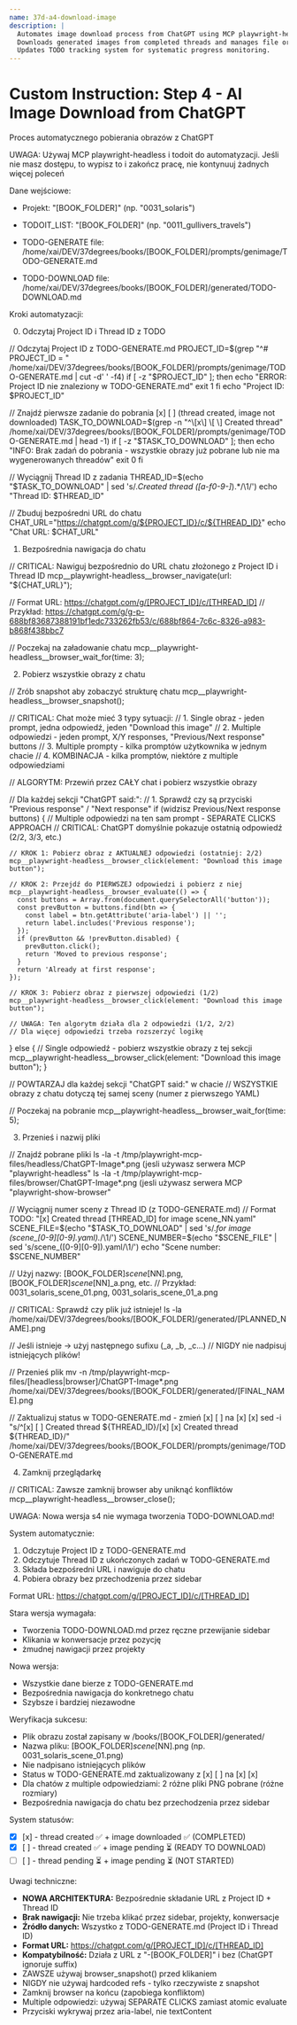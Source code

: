 ```yaml
---
name: 37d-a4-download-image
description: |
  Automates image download process from ChatGPT using MCP playwright-headless.
  Downloads generated images from completed threads and manages file organization.
  Updates TODO tracking system for systematic progress monitoring.
---
```


# Custom Instruction: Step 4 - AI Image Download from ChatGPT

Proces automatycznego pobierania obrazów z ChatGPT

UWAGA: Używaj MCP playwright-headless i todoit do automatyzacji. Jeśli nie masz dostępu, to wypisz to i zakończ pracę, nie kontynuuj żadnych więcej poleceń

  Dane wejściowe:

  - Projekt: "[BOOK_FOLDER]" (np. "0031_solaris")
  - TODOIT_LIST: "[BOOK_FOLDER]" (np. "0011_gullivers_travels")

  - TODO-GENERATE file: /home/xai/DEV/37degrees/books/[BOOK_FOLDER]/prompts/genimage/TODO-GENERATE.md
  - TODO-DOWNLOAD file: /home/xai/DEV/37degrees/books/[BOOK_FOLDER]/generated/TODO-DOWNLOAD.md

  Kroki automatyzacji:

  0. Odczytaj Project ID i Thread ID z TODO

  // Odczytaj Project ID z TODO-GENERATE.md
  PROJECT_ID=$(grep "^# PROJECT_ID = " /home/xai/DEV/37degrees/books/[BOOK_FOLDER]/prompts/genimage/TODO-GENERATE.md | cut -d' ' -f4)
  if [ -z "$PROJECT_ID" ]; then
    echo "ERROR: Project ID nie znaleziony w TODO-GENERATE.md"
    exit 1
  fi
  echo "Project ID: $PROJECT_ID"

  // Znajdź pierwsze zadanie do pobrania [x] [ ] (thread created, image not downloaded)
  TASK_TO_DOWNLOAD=$(grep -n "^\[x\] \[ \] Created thread" /home/xai/DEV/37degrees/books/[BOOK_FOLDER]/prompts/genimage/TODO-GENERATE.md | head -1)
  if [ -z "$TASK_TO_DOWNLOAD" ]; then
    echo "INFO: Brak zadań do pobrania - wszystkie obrazy już pobrane lub nie ma wygenerowanych threadów"
    exit 0
  fi
  
  // Wyciągnij Thread ID z zadania
  THREAD_ID=$(echo "$TASK_TO_DOWNLOAD" | sed 's/.*Created thread \([a-f0-9-]*\).*/\1/')
  echo "Thread ID: $THREAD_ID"
  
  // Zbuduj bezpośredni URL do chatu
  CHAT_URL="https://chatgpt.com/g/${PROJECT_ID}/c/${THREAD_ID}"
  echo "Chat URL: $CHAT_URL"

  1. Bezpośrednia nawigacja do chatu

  // CRITICAL: Nawiguj bezpośrednio do URL chatu złożonego z Project ID i Thread ID
  mcp__playwright-headless__browser_navigate(url: "${CHAT_URL}");
  
  // Format URL: https://chatgpt.com/g/[PROJECT_ID]/c/[THREAD_ID]
  // Przykład: https://chatgpt.com/g/g-p-688bf83687388191bf1edc733262fb53/c/688bf864-7c6c-8326-a983-b868f438bbc7
  
  // Poczekaj na załadowanie chatu
  mcp__playwright-headless__browser_wait_for(time: 3);

  2. Pobierz wszystkie obrazy z chatu

  // Zrób snapshot aby zobaczyć strukturę chatu
  mcp__playwright-headless__browser_snapshot();

  // CRITICAL: Chat może mieć 3 typy sytuacji:
  // 1. Single obraz - jeden prompt, jedna odpowiedź, jeden "Download this image"
  // 2. Multiple odpowiedzi - jeden prompt, X/Y responses, "Previous/Next response" buttons
  // 3. Multiple prompty - kilka promptów użytkownika w jednym chacie
  // 4. KOMBINACJA - kilka promptów, niektóre z multiple odpowiedziami

  // ALGORYTM: Przewiń przez CAŁY chat i pobierz wszystkie obrazy
  
  // Dla każdej sekcji "ChatGPT said:":
  // 1. Sprawdź czy są przyciski "Previous response" / "Next response"
  if (widzisz Previous/Next response buttons) {
    // Multiple odpowiedzi na ten sam prompt - SEPARATE CLICKS APPROACH
    // CRITICAL: ChatGPT domyślnie pokazuje ostatnią odpowiedź (2/2, 3/3, etc.)
    
    // KROK 1: Pobierz obraz z AKTUALNEJ odpowiedzi (ostatniej: 2/2)
    mcp__playwright-headless__browser_click(element: "Download this image button");
    
    // KROK 2: Przejdź do PIERWSZEJ odpowiedzi i pobierz z niej
    mcp__playwright-headless__browser_evaluate(() => {
      const buttons = Array.from(document.querySelectorAll('button'));
      const prevButton = buttons.find(btn => {
        const label = btn.getAttribute('aria-label') || '';
        return label.includes('Previous response');
      });
      if (prevButton && !prevButton.disabled) {
        prevButton.click();
        return 'Moved to previous response';
      }
      return 'Already at first response';
    });
    
    // KROK 3: Pobierz obraz z pierwszej odpowiedzi (1/2)
    mcp__playwright-headless__browser_click(element: "Download this image button");
    
    // UWAGA: Ten algorytm działa dla 2 odpowiedzi (1/2, 2/2)
    // Dla więcej odpowiedzi trzeba rozszerzyć logikę
    
  } else {
    // Single odpowiedź - pobierz wszystkie obrazy z tej sekcji
    mcp__playwright-headless__browser_click(element: "Download this image button");
  }
  
  // POWTARZAJ dla każdej sekcji "ChatGPT said:" w chacie
  // WSZYSTKIE obrazy z chatu dotyczą tej samej sceny (numer z pierwszego YAML)
  
  // Poczekaj na pobranie
  mcp__playwright-headless__browser_wait_for(time: 5);

  3. Przenieś i nazwij pliki

  // Znajdź pobrane pliki
  ls -la -t /tmp/playwright-mcp-files/headless/ChatGPT-Image*.png (jesli używasz serwera MCP "playwright-headless"
  ls -la -t /tmp/playwright-mcp-files/browser/ChatGPT-Image*.png (jesli używasz serwera MCP "playwright-show-browser"

  // Wyciągnij numer sceny z Thread ID (z TODO-GENERATE.md)
  // Format TODO: "[x] Created thread [THREAD_ID] for image scene_NN.yaml"
  SCENE_FILE=$(echo "$TASK_TO_DOWNLOAD" | sed 's/.*for image \(scene_[0-9][0-9]\.yaml\).*/\1/')
  SCENE_NUMBER=$(echo "$SCENE_FILE" | sed 's/scene_\([0-9][0-9]\)\.yaml/\1/')
  echo "Scene number: $SCENE_NUMBER"
  
  // Użyj nazwy: [BOOK_FOLDER]_scene_[NN].png, [BOOK_FOLDER]_scene_[NN]_a.png, etc.
  // Przykład: 0031_solaris_scene_01.png, 0031_solaris_scene_01_a.png

  // CRITICAL: Sprawdź czy plik już istnieje!
  ls -la /home/xai/DEV/37degrees/books/[BOOK_FOLDER]/generated/[PLANNED_NAME].png
  
  // Jeśli istnieje → użyj następnego sufixu (_a, _b, _c...)
  // NIGDY nie nadpisuj istniejących plików!

  // Przenieś plik
  mv -n /tmp/playwright-mcp-files/[headless|browser]/ChatGPT-Image*.png /home/xai/DEV/37degrees/books/[BOOK_FOLDER]/generated/[FINAL_NAME].png

  // Zaktualizuj status w TODO-GENERATE.md - zmień [x] [ ] na [x] [x]
  sed -i "s/^\[x\] \[ \] Created thread ${THREAD_ID}/[x] [x] Created thread ${THREAD_ID}/" /home/xai/DEV/37degrees/books/[BOOK_FOLDER]/prompts/genimage/TODO-GENERATE.md

  4. Zamknij przeglądarkę

  // CRITICAL: Zawsze zamknij browser aby uniknąć konfliktów
  mcp__playwright-headless__browser_close();

  UWAGA: Nowa wersja s4 nie wymaga tworzenia TODO-DOWNLOAD.md!
  
  System automatycznie:
  1. Odczytuje Project ID z TODO-GENERATE.md
  2. Odczytuje Thread ID z ukończonych zadań w TODO-GENERATE.md
  3. Składa bezpośredni URL i nawiguje do chatu
  4. Pobiera obrazy bez przechodzenia przez sidebar
  
  Format URL: https://chatgpt.com/g/[PROJECT_ID]/c/[THREAD_ID]
  
  Stara wersja wymagała:
  - Tworzenia TODO-DOWNLOAD.md przez ręczne przewijanie sidebar
  - Klikania w konwersacje przez pozycję
  - żmudnej nawigacji przez projekty
  
  Nowa wersja:
  - Wszystkie dane bierze z TODO-GENERATE.md
  - Bezpośrednia nawigacja do konkretnego chatu
  - Szybsze i bardziej niezawodne

  Weryfikacja sukcesu:

  - Plik obrazu został zapisany w /books/[BOOK_FOLDER]/generated/
  - Nazwa pliku: [BOOK_FOLDER]_scene_[NN].png (np. 0031_solaris_scene_01.png)
  - Nie nadpisano istniejących plików
  - Status w TODO-GENERATE.md zaktualizowany z [x] [ ] na [x] [x]
  - Dla chatów z multiple odpowiedziami: 2 różne pliki PNG pobrane (różne rozmiary)
  - Bezpośrednia nawigacja do chatu bez przechodzenia przez sidebar

  System statusów:
  - [x] [x] - thread created ✅ + image downloaded ✅ (COMPLETED)
  - [x] [ ] - thread created ✅ + image pending ⏳ (READY TO DOWNLOAD)  
  - [ ] [ ] - thread pending ⏳ + image pending ⏳ (NOT STARTED)

  Uwagi techniczne:

  - **NOWA ARCHITEKTURA:** Bezpośrednie składanie URL z Project ID + Thread ID
  - **Brak nawigacji:** Nie trzeba klikać przez sidebar, projekty, konwersacje
  - **Źródło danych:** Wszystko z TODO-GENERATE.md (Project ID i Thread ID)
  - **Format URL:** https://chatgpt.com/g/[PROJECT_ID]/c/[THREAD_ID]
  - **Kompatybilność:** Działa z URL z "-[BOOK_FOLDER]" i bez (ChatGPT ignoruje suffix)
  - ZAWSZE używaj browser_snapshot() przed klikaniem
  - NIGDY nie używaj hardcoded refs - tylko rzeczywiste z snapshot
  - Zamknij browser na końcu (zapobiega konfliktom)
  - Multiple odpowiedzi: używaj SEPARATE CLICKS zamiast atomic evaluate
  - Przyciski wykrywaj przez aria-label, nie textContent